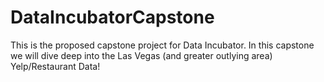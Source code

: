 # DataIncubatorCapstone
This is the proposed capstone project for Data Incubator. In this capstone we will dive deep into the Las Vegas (and greater outlying area) Yelp/Restaurant Data!
